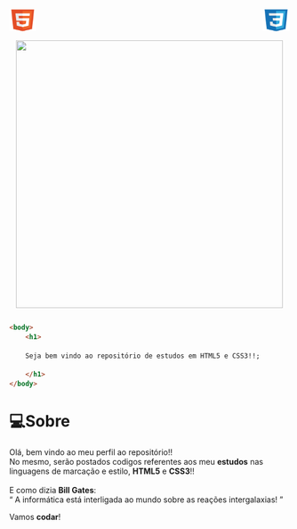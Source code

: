  <img align="left" alt="sudoPedro-HTML" height="40" width="48" src="https://raw.githubusercontent.com/devicons/devicon/master/icons/html5/html5-original.svg">

<img align="right" alt="sudoPedro-CSS" height="40" width="48" src="https://raw.githubusercontent.com/devicons/devicon/master/icons/css3/css3-original.svg">

<br>

<h1 align="center">
  <img src="https://github.com/sudoAptIPedro/phpKillJava/blob/main/htmlEcss.png" width="480" height="480">
</h1>

``` html
<body>
    <h1>

    Seja bem vindo ao repositório de estudos em HTML5 e CSS3!!; 

    </h1>
</body>
```

# 💻**Sobre** 
Olá, bem vindo ao meu perfil ao repositório!!<br>No mesmo, serão postados codigos referentes aos meu **estudos** nas linguagens de marcação e estilo, **HTML5** e **CSS3**!!
<br>
<br>
 E como dizia **Bill Gates**: <br>
 <q> A informática está interligada ao mundo sobre as reações intergalaxias! </q> 
 <br>
 
 Vamos **codar**!

<br>

